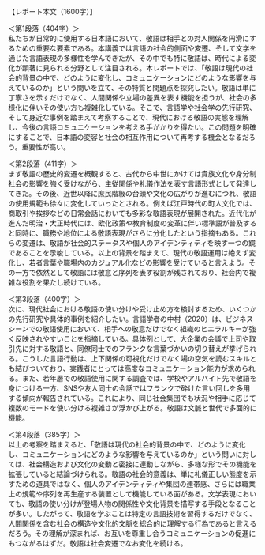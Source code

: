 【レポート本文（1600字）】

＜第1段落（404字）＞  
私たちが日常的に使用する日本語において、敬語は相手との対人関係を円滑にするための重要な要素である。本講義では言語の社会的側面や変遷、そして文学を通じた言語表現の多様性を学んできたが、その中でも特に敬語は、時代による変化が顕著に見られる分野として注目される。本レポートでは、「敬語は現代の社会的背景の中で、どのように変化し、コミュニケーションにどのような影響を与えているのか」という問いを立て、その特質と問題点を探究したい。敬語は単に丁寧さを示すだけでなく、人間関係や立場の差異を表す機能を担うが、社会の多様化に伴いその使い方も複雑化している。そこで、言語学や社会学の先行研究、そして身近な事例を踏まえて考察することで、現代における敬語の実態を理解し、今後の言語コミュニケーションを考える手がかりを得たい。この問題を明確にすることで、日本語の変容と社会の相互作用について再考する機会となるだろう。重要性が高い。

＜第2段落（411字）＞  
まず敬語の歴史的変遷を概観すると、古代から中世にかけては貴族文化や身分制社会の影響を強く受けながら、主従関係や礼儀作法を表す言語形式として発達してきた。その後、近世以降に庶民階級の台頭や文化の広がりが進むにつれ、敬語の使用規範も徐々に変化していったとされる。例えば江戸時代の町人文化では、商取引や挨拶などの日常会話においても多彩な敬語表現が展開された。近代化が進んだ明治・大正時代には、欧化政策や教育制度の変革に伴い標準語が普及すると同時に、職務や地位による敬語表現がさらに分化したという指摘もある。これらの変遷は、敬語が社会的ステータスや個人のアイデンティティを映す一つの鏡であることを示唆している。以上の背景を踏まえて、現代の敬語運用は絶えず変化し、若者言葉や職場内のカジュアル化などの影響を受けていると言えよう。その一方で依然として敬語には敬意と序列を表す役割が残されており、社会内で複雑な役割を果たし続けている。

＜第3段落（400字）＞  
次に、現代社会における敬語の使い分けや受け止め方を検討するため、いくつかの先行研究や具体的事例を紹介したい。言語学者の中村（2020）は、ビジネスシーンでの敬語使用において、相手への敬意だけでなく組織のヒエラルキーが強く反映されやすいことを指摘している。具体例として、大企業の会議で上司や取引先に対する敬語と、同僚同士でのフランクな言葉づかいの切り替えが挙げられる。こうした言語行動は、上下関係の可視化だけでなく場の空気を読むスキルとも結びついており、実践者にとっては高度なコミュニケーション能力が求められる。また、若年層での敬語使用に関する調査では、学校やアルバイト先で敬語を身につける一方、SNSや友人同士の会話ではフランクで砕けた言い回しを多用する傾向が報告されている。これにより、同じ社会集団でも状況や相手に応じて複数のモードを使い分ける複雑さが浮かび上がる。敬語は文脈と世代で多面的に機能。

＜第4段落（385字）＞  
以上の考察を踏まえると、「敬語は現代の社会的背景の中で、どのように変化し、コミュニケーションにどのような影響を与えているのか」という問いに対しては、社会構造および文化の変動と密接に連動しながら、多様な形でその機能を拡張していると結論づけられる。敬語の社会的意義は、単に礼儀正しい態度を示すための道具ではなく、個人のアイデンティティや集団の連帯感、さらには職業上の規範や序列を再生産する装置として機能している面がある。文学表現においても、敬語の使い分けが登場人物の関係性や文化背景を描写する手段となることが多い。したがって、敬語を学ぶことは特定の言語技術を習得するだけでなく、人間関係を含む社会の構造や文化的文脈を総合的に理解する行為であると言えるだろう。その理解が深まれば、お互いを尊重し合うコミュニケーションの促進にもつながるはずだ。敬語は社会変遷でなお変化を続ける。